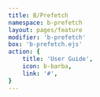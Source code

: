 ```yaml
---
title: B/Prefetch
namespace: b-prefetch
layout: pages/feature
modifier: 'b-prefetch'
box: 'b-prefetch.ejs'
action: {
    title: 'User Guide',
    icon: b-barba,
    link: '#',
}
---
```

